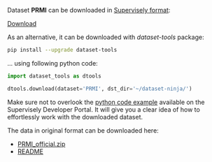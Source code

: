 Dataset **PRMI** can be downloaded in [Supervisely format](https://developer.supervisely.com/api-references/supervisely-annotation-json-format):

 [Download](https://assets.supervisely.com/supervisely-supervisely-assets-public/teams_storage/J/r/vp/57CGXVP1ZGkAdM9O44W6Ep0mjXUtatHYJCMAGBFp1KdzYKhlHNXfzrZjhotWkAIm1Q2od4DsFEZimXQ6Ztk6tgj9HCPezZYY8nejpM872LWn6v8PfeLF0Od2JkI1.tar)

As an alternative, it can be downloaded with *dataset-tools* package:
``` bash
pip install --upgrade dataset-tools
```

... using following python code:
``` python
import dataset_tools as dtools

dtools.download(dataset='PRMI', dst_dir='~/dataset-ninja/')
```
Make sure not to overlook the [python code example](https://developer.supervisely.com/getting-started/python-sdk-tutorials/iterate-over-a-local-project) available on the Supervisely Developer Portal. It will give you a clear idea of how to effortlessly work with the downloaded dataset.

The data in original format can be downloaded here:

- [PRMI_official.zip](https://zenodo.org/record/5974905/files/PRMI_official.zip?download=1)
- [README](https://zenodo.org/record/5974905/files/README?download=1)
